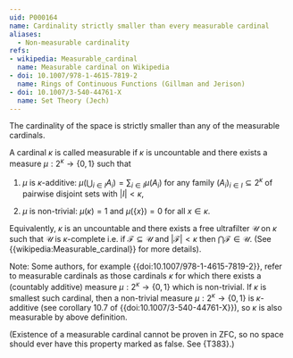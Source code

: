 ```yaml
---
uid: P000164
name: Cardinality strictly smaller than every measurable cardinal
aliases:
  - Non-measurable cardinality
refs:
- wikipedia: Measurable_cardinal
  name: Measurable cardinal on Wikipedia
- doi: 10.1007/978-1-4615-7819-2
  name: Rings of Continuous Functions (Gillman and Jerison)
- doi: 10.1007/3-540-44761-X
  name: Set Theory (Jech)
---
```


The cardinality of the space is strictly smaller than any of the measurable cardinals.

A cardinal $\kappa$ is called measurable if $\kappa$ is uncountable and there exists a measure $\mu:2^\kappa\to \{0, 1\}$ such that 

1. $\mu$ is $\kappa$-additive: $\mu(\bigcup_{i\in I} A_i) = \sum_{i\in I} \mu(A_i)$ for any family $(A_i)_{i\in I}\subseteq 2^\kappa$ of pairwise disjoint sets with $|I| < \kappa$,

2. $\mu$ is non-trivial: $\mu(\kappa) = 1$ and $\mu(\{x\}) = 0$ for all $x\in \kappa$. 

Equivalently, $\kappa$ is an uncountable and there exists a free ultrafilter $\mathcal{U}$ on $\kappa$ such that $\mathcal{U}$ is $\kappa$-complete i.e. if $\mathcal{F}\subseteq \mathcal{U}$ and $|\mathcal{F}| < \kappa$ then $\bigcap\mathcal{F}\in \mathcal{U}$. (See {{wikipedia:Measurable_cardinal}} for more details).

Note: Some authors, for example {{doi:10.1007/978-1-4615-7819-2}}, refer to measurable cardinals as those cardinals $\kappa$ for which there exists a (countably additive) measure $\mu:2^\kappa\to \{0, 1\}$ which is non-trivial. If $\kappa$ is smallest such cardinal, then a non-trivial measure $\mu:2^\kappa\to \{0, 1\}$ is $\kappa$-additive (see corollary 10.7 of {{doi:10.1007/3-540-44761-X}}), so $\kappa$ is also measurable by above definition.

(Existence of a measurable cardinal cannot be proven in ZFC, so no space should ever have this property marked as false. See {T383}.)
